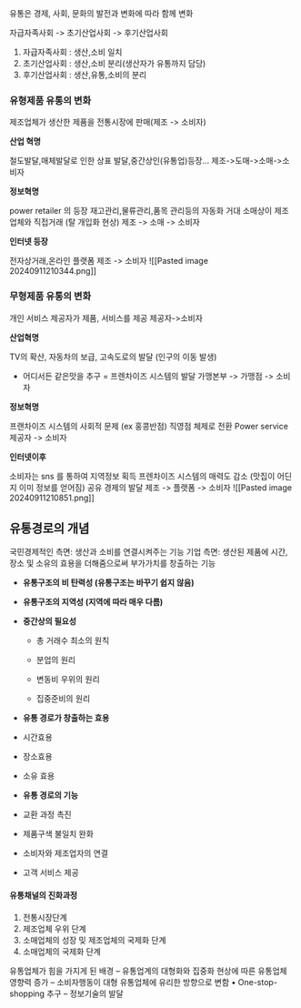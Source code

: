 유통은 경제, 사회, 문화의 발전과 변화에 따라 함께 변화

자급자족사회       ->     초기산업사회     ->   후기산업사회

1. 자급자족사회 : 생산,소비 일치  
2. 초기산업사회 : 생산,소비 분리(생산자가 유통까지 담당)
3. 후기산업사회 : 생산,유통,소비의 분리

### 유형제품 유통의 변화


제조업체가 생산한 제품을 전통시장에 판매(제조 -> 소비자)

**산업 혁명**

철도발달,매체발달로 인한 상표 발달,중간상인(유통업)등장...
제조->도매->소매->소비자

**정보혁명**

power retailer 의 등장
재고관리,물류관리,품목 관리등의 자동화
거대 소매상이 제조업체와 직접거래 (탈 개입화 현상)
제조 -> 소매 -> 소비자

**인터넷 등장**

전자상거래,온라인 플랫폼
제조 -> 소비자
![[Pasted image 20240911210344.png]]
### 무형제품 유통의 변화

개인 서비스 제공자가 제품, 서비스를 제공
제공자->소비자

**산업혁명**

TV의 확산, 자동차의 보급, 고속도로의 발달 (인구의 이동 발생)
- 어디서든 같은맛을 추구 = 프렌차이즈 시스템의 발달
가맹본부 -> 가맹점 -> 소비자

**정보혁명**

프랜차이즈 시스템의 사회적 문제 (ex 홍콩반점)
직영점 체제로 전환
Power service 제공자 -> 소비자

**인터넷이후**

소비자는 sns 를 통하여 지역정보 획득
프렌차이즈 시스템의 매력도 감소 (맛집이 어딘지 이미 정보를 얻어짐)
공유 경제의 발달
제조 -> 플랫폼 -> 소비자
![[Pasted image 20240911210851.png]]


## 유통경로의 개념

국민경제적인 측면: 생산과 소비를 연결시켜주는 기능
기업 측면: 생산된 제품에 시간, 장소 및 소유의 효용을 더해줌으로써 부가가치를 창출하는 기능

- **유통구조의 비 탄력성 (유통구조는 바꾸기 쉽지 않음)**
- **유통구조의 지역성 (지역에 따라 매우 다름)**

- **중간상의 필요성** 
  - 총 거래수 최소의 원칙
    
  - 분업의 원리
  - 변동비 우위의 원리
  - 집중준비의 원리

- **유통 경로가 창출하는 효용**
 - 시간효용
 - 장소효용
 - 소유 효용

- **유통 경로의 기능**
 - 교환 과정 촉진
 - 제품구색 불일치 완화
 - 소비자와 제조업자의 연결
 - 고객 서비스 제공


#### 유통채널의 진화과정
1. 전통시장단계
2. 제조업체 우위 단계
3. 소매업체의 성장 밎 제조업체의 국제화 단계
4. 소매업체의 국제화 단계

유통업체가 힘을 가지게 된 배경
– 유통업계의 대형화와 집중화 현상에 따른 유통업체 영향력 증가
– 소비자행동이 대형 유통업체에 유리한 방향으로 변함 • One-stop-shopping 추구
– 정보기술의 발달